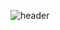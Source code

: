 ![header](https://capsule-render.vercel.app/api?type=slice&color=85bcdc&height=200&section=header&text=MingiKim&fontSize=60)
